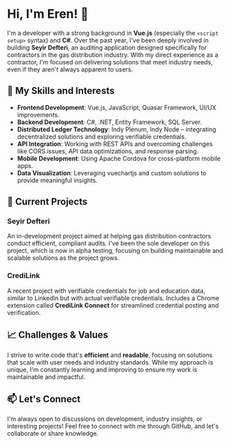 # Hi, I'm Eren! 👋

I'm a developer with a strong background in **Vue.js** (especially the `<script setup>` syntax) and **C#**. Over the past year, I've been deeply involved in building **Seyir Defteri**, an auditing application designed specifically for contractors in the gas distribution industry. With my direct experience as a contractor, I'm focused on delivering solutions that meet industry needs, even if they aren't always apparent to users.

## 🚀 My Skills and Interests

- **Frontend Development**: Vue.js, JavaScript, Quasar Framework, UI/UX improvements.
- **Backend Development**: C#, .NET, Entity Framework, SQL Server.
- **Distributed Ledger Technology**: Indy Plenum, Indy Node – integrating decentralized solutions and exploring verifiable credentials.
- **API Integration**: Working with REST APIs and overcoming challenges like CORS issues, API data optimizations, and response parsing.
- **Mobile Development**: Using Apache Cordova for cross-platform mobile apps.
- **Data Visualization**: Leveraging vuechartjs and custom solutions to provide meaningful insights.

## 🌱 Current Projects

### Seyir Defteri
An in-development project aimed at helping gas distribution contractors conduct efficient, compliant audits. I've been the sole developer on this project, which is now in alpha testing, focusing on building maintainable and scalable solutions as the project grows.

### CrediLink
A recent project with verifiable credentials for job and education data, similar to LinkedIn but with actual verifiable credentials. Includes a Chrome extension called **CrediLink Connect** for streamlined credential posting and verification.

## 📈 Challenges & Values

I strive to write code that's **efficient** and **readable**, focusing on solutions that scale with user needs and industry standards. While my approach is unique, I'm constantly learning and improving to ensure my work is maintainable and impactful.

## 📫 Let's Connect

I'm always open to discussions on development, industry insights, or interesting projects! Feel free to connect with me through GitHub, and let's collaborate or share knowledge.
